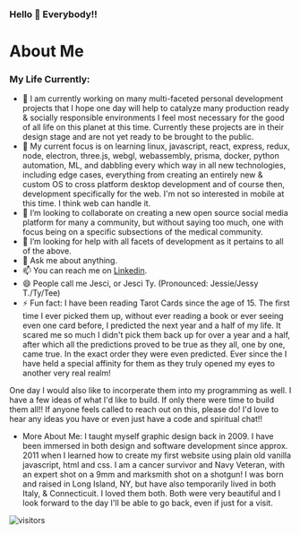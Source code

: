 ### Hello 👋 Everybody!!

# About Me

### My Life Currently:
- 🔭 I am currently working on many multi-faceted personal development projects that I hope one day will help to catalyze many production ready & socially responsible environments I feel most necessary for the good of all life on this planet at this time. Currently these projects are in their design stage and are not yet ready to be brought to the public.
- 🌱 My current focus is on learning linux, javascript, react, express, redux, node, electron, three.js, webgl, webassembly, prisma, docker, python automation, ML, and dabbling every which way in all new technologies, including edge cases, everything from creating an entirely new & custom OS to cross platform desktop development and of course then, development specifically for the web. I'm not so interested in mobile at this time. I think web can handle it. 
- 👯 I’m looking to collaborate on creating a new open source social media platform for many a community, but without saying too much, one with focus being on a specific subsections of the medical community.
- 🤔 I’m looking for help with all facets of development as it pertains to all of the above.
- 💬 Ask me about anything.
- 📫 You can reach me on [Linkedin](https://www.linkedin.com/in/jessicatermini/).
- 😄 People call me Jesci, or Jesci Ty. (Pronounced: Jessie/Jessy T./Ty/Tee)
- ⚡ Fun fact: I have been reading Tarot Cards since the age of 15. The first time I ever picked them up, without ever reading a book or ever seeing even one card before, I predicted the next year and a half of my life. It scared me so much I didn't pick them back up for over a year and a half, after which all the predictions proved to be true as they all, one by one, came true. In the exact order they were even predicted. Ever since the I have held a special affinity for them as they truly opened my eyes to another very real realm! 

One day I would also like to incorperate them into my programming as well. I have a few ideas of what I'd like to build. If only there were time to build them all!! If anyone feels called to reach out on this, please do! I'd love to hear any ideas you have or even just have a code and spiritual chat!!

- More About Me: I taught myself graphic design back in 2009. I have been immersed in both design and software development since approx. 2011 when I learned how to create my first website using plain old vanilla javascript, html and css. I am a cancer survivor and Navy Veteran, with an expert shot on a 9mm and marksmith shot on a shotgun! I was born and raised in Long Island, NY, but have also temporarily lived in both Italy, & Connecticuit. I loved them both. Both were very beautiful and I look forward to the day I'll be able to go back, even if just for a visit.

![visitors](https://visitor-badge.glitch.me/badge?page_id=JessMTermini.JessMTermini)

